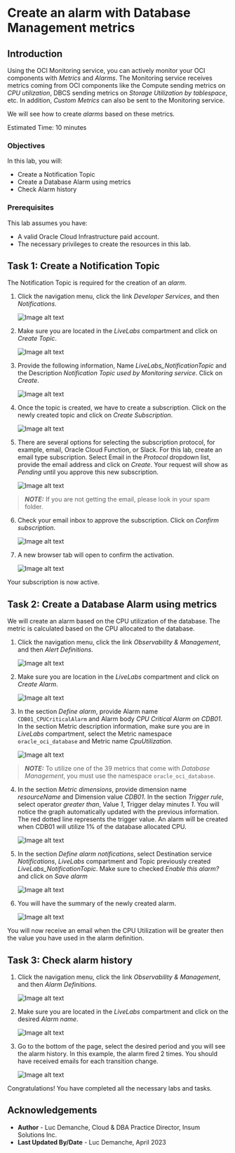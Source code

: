 # Create an alarm with Database Management metrics

## Introduction

Using the OCI Monitoring service, you can actively monitor your OCI components with *Metrics* and *Alarms*. The Monitoring service receives metrics coming from OCI components like the Compute sending metrics on *CPU utilization*, DBCS sending metrics on *Storage Utilization by tablespace*, etc. In addition, *Custom Metrics* can also be sent to the Monitoring service.

We will see how to create *alarms* based on these metrics.

Estimated Time: 10 minutes

### Objectives

In this lab, you will:
* Create a Notification Topic
* Create a Database Alarm using metrics
* Check Alarm history

### Prerequisites

This lab assumes you have:
* A valid Oracle Cloud Infrastructure paid account.
* The necessary privileges to create the resources in this lab.

## Task 1: Create a Notification Topic
The Notification Topic is required for the creation of an *alarm*.

1. Click the navigation menu, click the link *Developer Services*, and then *Notifications*.

	![Image alt text](images/home-notification.png)

2. Make sure you are located in the *LiveLabs* compartment and click on *Create Topic*.

	![Image alt text](images/topic-create.png)

3. Provide the following information, Name *LiveLabs_NotificationTopic* and the Description *Notification Topic used by Monitoring service*. Click on *Create*.

	![Image alt text](images/topic-info.png)

4. Once the topic is created, we have to create a subscription. Click on the newly created topic and click on *Create Subscription*.

	![Image alt text](images/subscription-create.png)

5. There are several options for selecting the subscription protocol, for example, email, Oracle Cloud Function, or Slack. For this lab, create an email type subscription. Select Email in the *Protocol* dropdown list, provide the email address and click on *Create*. Your request will show as *Pending* until you approve this new subscription.

	![Image alt text](images/subscription-info.png)

> **_NOTE:_** If you are not getting the email, please look in your spam folder.

6. Check your email inbox to approve the subscription. Click on *Confirm subscription*.

	![Image alt text](images/subscription-confirm.png)

7. A new browser tab will open to confirm the activation.

	![Image alt text](images/subscription-confirm-tab.png)

Your subscription is now active.

## Task 2: Create a Database Alarm using metrics

We will create an alarm based on the CPU utilization of the database. The metric is calculated based on the CPU allocated to the database.
1. Click the navigation menu, click the link *Observability & Management*, and then *Alert Definitions*.

	![Image alt text](images/home-alarm.png)

2. Make sure you are location in the *LiveLabs* compartment and click on *Create Alarm*.

	![Image alt text](images/alarm-create.png)

3. In the section *Define alarm*, provide Alarm name `CDB01_CPUCriticalAlarm` and Alarm body *CPU Critical Alarm on CDB01*. In the section Metric description information, make sure you are in *LiveLabs* compartment, select the Metric namespace `oracle_oci_database` and Metric name *CpuUtilization*.

	![Image alt text](images/alarm-define.png)

  > **_NOTE:_** To utilize one of the 39 metrics that come with *Database Management*, you must use the namespace `oracle_oci_database`.

4. In the section *Metric dimensions*, provide dimension name *resourceName* and Dimension value *CDB01*. In the section *Trigger rule*, select operator *greater than*, Value *1*, Trigger delay minutes *1*. You will notice the graph automatically updated with the previous information. The red dotted line represents the trigger value. An alarm will be created when CDB01 will utilize 1% of the database allocated CPU.

	![Image alt text](images/alarm-metric.png)

5. In the section *Define alarm notifications*, select Destination service *Notifications*, *LiveLabs* compartment and Topic previously created *LiveLabs_NotificationTopic*. Make sure to checked *Enable this alarm?* and click on *Save alarm*

	![Image alt text](images/alarm-notification.png)

6. You will have the summary of the newly created alarm.

	![Image alt text](images/alarm-created.png)

You will now receive an email when the CPU Utilization will be greater then the value you have used in the alarm definition.

## Task 3: Check alarm history

1. Click the navigation menu, click the link *Observability & Management*, and then *Alarm Definitions*.

	![Image alt text](images/home-alarm.png)

2. Make sure you are located in the *LiveLabs* compartment and click on the desired *Alarm name*.

	![Image alt text](images/alarm-select.png)

3. Go to the bottom of the page, select the desired period and you will see the alarm history. In this example, the alarm fired 2 times. You should have received emails for each transition change.

	![Image alt text](images/alarm-history.png)

Congratulations! You have completed all the necessary labs and tasks.

## Acknowledgements
* **Author** - Luc Demanche, Cloud & DBA Practice Director, Insum Solutions Inc.
* **Last Updated By/Date** - Luc Demanche, April 2023
